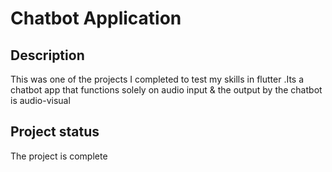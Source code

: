 # Chatbot Application
## Description
This was one of the projects I completed to test my skills in flutter .Its 
a chatbot app that functions solely on audio input & the output by the chatbot is audio-visual

 
 
 
## Project status
The project is complete 
